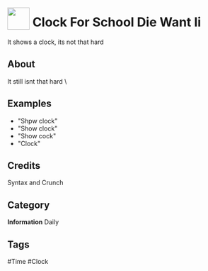 # <img src="https://raw.githack.com/FortAwesome/Font-Awesome/master/svgs/solid/robot.svg" card_color="#22A7F0" width="50" height="50" style="vertical-align:bottom"/> Clock For School Die Want Ii
It shows a clock, its not that hard

## About
It still isnt that hard \

## Examples
* "Shpw clock"
* "Show clock"
* "Show cock"
* "Clock"

## Credits
Syntax and Crunch

## Category
**Information**
Daily

## Tags
#Time
#Clock

